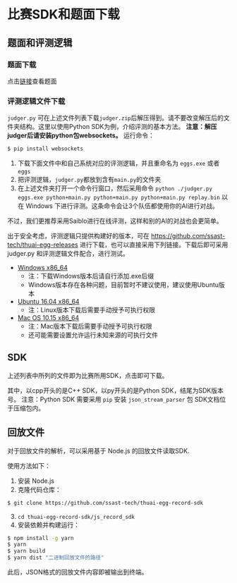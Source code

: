# 比赛SDK和题面下载

## 题面和评测逻辑

### 题面下载

点击[链接](https://cdn.jsdelivr.net/gh/ssast-tech/thuai-egg-releases@ab270d34/statements.pdf)查看题面

### 评测逻辑文件下载

`judger.py` 可在上述文件列表下载`judger.zip`后解压得到。请不要改变解压后的文件夹结构。这里以使用Python SDK为例，介绍评测的基本方法。
**注意：解压judger后请安装python包websockets。**
运行命令：
```bash
$ pip install websockets
```
1. 下载下面文件中和自己系统对应的评测逻辑，并且重命名为 `eggs.exe` 或者 `eggs`
2. 把评测逻辑，`judger.py`都放到含有`main.py`的文件夹
3. 在上述文件夹打开一个命令行窗口，然后采用命令 `python ./judger.py eggs.exe python+main.py python+main.py python+main.py replay.bin` 以在 Windows 下进行评测。这条命令会让3个队伍都使用你的AI进行对战。

不过，我们更推荐采用Saiblo进行在线评测，这样和别的AI的对战也会更简单。

出于安全考虑，评测逻辑只提供构建好的版本，可在 https://github.com/ssast-tech/thuai-egg-releases 进行下载，也可以直接采用下列链接。下载后即可采用 judger.py 和评测逻辑文件配合，进行测试。

- [Windows x86_64](https://cdn.jsdelivr.net/gh/ssast-tech/thuai-egg-releases@ab270d34/eggs-windows-x86_64)
  - 注：下载Windows版本后请自行添加.exe后缀
  - Windows版本存在各种问题，目前暂时不建议使用，建议使用Ubuntu版本
- [Ubuntu 16.04 x86_64](https://cdn.jsdelivr.net/gh/ssast-tech/thuai-egg-releases@ab270d34/eggs-ubuntu-16.04-x86_64)
  - 注：Linux版本下载后需要手动授予可执行权限
- [Mac OS 10.15 x86_64](https://cdn.jsdelivr.net/gh/ssast-tech/thuai-egg-releases@ab270d34/eggs-macos-10.15-x86_64) 
  - 注：Mac版本下载后需要手动授予可执行权限
  - 还可能需要设置允许运行未知来源的可执行文件

## SDK

上述列表中所列的文件即为比赛所用SDK，点击即可下载。

其中，以cpp开头的是C++ SDK，以py开头的是Python SDK，结尾为SDK版本号。
注意：Python SDK 需要采用 `pip` 安装 `json_stream_parser` 包
SDK文档位于压缩包内。

## 回放文件

对于回放文件的解析，可以采用基于 Node.js 的回放文件读取SDK.

使用方法如下：

1. 安装 Node.js
2. 克隆代码仓库：
```bash
$ git clone https://github.com/ssast-tech/thuai-egg-record-sdk
```
3. `cd thuai-egg-record-sdk/js_record_sdk`
4. 安装依赖并构建运行：
```bash
$ npm install -g yarn
$ yarn
$ yarn build
$ yarn dist "二进制回放文件的路径"
```
此后，JSON格式的回放文件内容即被输出到终端。
